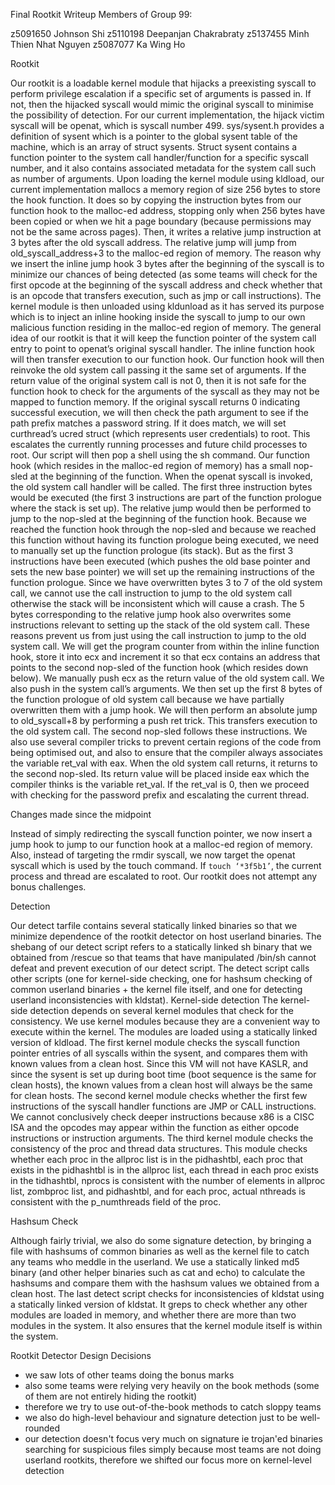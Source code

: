 
Final Rootkit Writeup
Members of Group 99:

z5091650 Johnson Shi
z5110198 Deepanjan Chakrabraty
z5137455 Minh Thien Nhat Nguyen
z5087077 Ka Wing Ho

Rootkit

Our rootkit is a loadable kernel module that hijacks a preexisting syscall to perform privilege escalation if a specific set of arguments is passed in. If not, then the hijacked syscall would mimic the original syscall to minimise the possibility of detection. For our current implementation, the hijack victim syscall will be openat, which is syscall number 499.
sys/sysent.h provides a definition of sysent which is a pointer to the global sysent table of the machine, which is an array of struct sysents. Struct sysent contains a function pointer to the system call handler/function for a specific syscall number, and it also contains associated metadata for the system call such as number of arguments.
Upon loading the kernel module using kldload, our current implementation mallocs a memory region of size 256 bytes to store the hook function. It does so by copying the instruction bytes from our function hook to the malloc-ed address, stopping only when 256 bytes have been copied or when we hit a page boundary (because permissions may not be the same across pages). Then, it writes a relative jump instruction at 3 bytes after the old syscall address. The relative jump will jump from old_syscall_address+3 to the malloc-ed region of memory. The reason why we insert the inline jump hook 3 bytes after the beginning of the syscall is to minimize our chances of being detected (as some teams will check for the first opcode at the beginning of the syscall address and check whether that is an opcode that transfers execution, such as jmp or call instructions). The kernel module is then unloaded using kldunload as it has served its purpose which is to inject an inline hooking inside the syscall to jump to our own malicious function residing in the malloc-ed region of memory.
The general idea of our rootkit is that it will keep the function pointer of the system call entry to point to openat’s original syscall handler. The inline function hook will then transfer execution to our function hook. Our function hook will then reinvoke the old system call passing it the same set of arguments. If the return value of the original system call is not 0, then it is not safe for the function hook to check for the arguments of the syscall as they may not be mapped to function memory. If the original syscall returns 0 indicating successful execution, we will then check the path argument to see if the path prefix matches a password string. If it does match, we will set curthread’s ucred struct (which represents user credentials) to root. This escalates the currently running processes and future child processes to root. Our script will then pop a shell using the sh command.
Our function hook (which resides in the malloc-ed region of memory) has a small nop-sled at the beginning of the function. When the openat syscall is invoked, the old system call handler will be called. The first three instruction bytes would be executed (the first 3 instructions are part of the function prologue where the stack is set up). The relative jump would then be performed to jump to the nop-sled at the beginning of the function hook. Because we reached the function hook through the nop-sled and because we reached this function without having its function prologue being executed, we need to manually set up the function prologue (its stack). But as the first 3 instructions have been executed (which pushes the old base pointer and sets the new base pointer) we will set up the remaining instructions of the function prologue. Since we have overwritten bytes 3 to 7 of the old system call, we cannot use the call instruction to jump to the old system call otherwise the stack will be inconsistent which will cause a crash. The 5 bytes corresponding to the relative jump hook also overwrites some instructions relevant to setting up the stack of the old system call. These reasons prevent us from just using the call instruction to jump to the old system call.
We will get the program counter from within the inline function hook, store it into ecx and increment it so that ecx contains an address that points to the second nop-sled of the function hook (which resides down below). We manually push ecx as the return value of the old system call. We also push in the system call’s arguments. We then set up the first 8 bytes of the function prologue of old system call because we have partially overwritten them with a jump hook. We will then perform an absolute jump to old_syscall+8 by performing a push ret trick. This transfers execution to the old system call. The second nop-sled follows these instructions. We also use several compiler tricks to prevent certain regions of the code from being optimised out, and also to ensure that the compiler always associates the variable ret_val with eax.
When the old system call returns, it returns to the second nop-sled. Its return value will be placed inside eax which the compiler thinks is the variable ret_val. If the ret_val is 0, then we proceed with checking for the password prefix and escalating the current thread.

Changes made since the midpoint

Instead of simply redirecting the syscall function pointer, we now insert a jump hook to jump to our function hook at a malloc-ed region of memory. Also, instead of targeting the rmdir syscall, we now target the openat syscall which is used by the touch command. If `touch ‘*3f5b1’`, the current process and thread are escalated to root.
Our rootkit does not attempt any bonus challenges.

Detection

Our detect tarfile contains several statically linked binaries so that we minimize dependence of the rootkit detector on host userland binaries. The shebang of our detect script refers to a statically linked sh binary that we obtained from /rescue so that teams that have manipulated /bin/sh cannot defeat and prevent execution of our detect script. The detect script calls other scripts (one for kernel-side checking, one for hashsum checking of common userland binaries + the kernel file itself, and one for detecting userland inconsistencies with kldstat).
Kernel-side detection
The kernel-side detection depends on several kernel modules that check for the consistency. We use kernel modules because they are a convenient way to execute within the kernel. The modules are loaded using a statically linked version of kldload. The first kernel module checks the syscall function pointer entries of all syscalls within the sysent, and compares them with known values from a clean host. Since this VM will not have KASLR, and since the sysent is set up during boot time (boot sequence is the same for clean hosts), the known values from a clean host will always be the same for clean hosts. The second kernel module checks whether the first few instructions of the syscall handler functions are JMP or CALL instructions. We cannot conclusively check deeper instructions because x86 is a CISC ISA and the opcodes may appear within the function as either opcode instructions or instruction arguments. The third kernel module checks the consistency of the proc and thread data structures. This module checks whether each proc in the allproc list is in the pidhashtbl, each proc that exists in the pidhashtbl is in the allproc list, each thread in each proc exists in the tidhashtbl, nprocs is consistent with the number of elements in allproc list, zombproc list, and pidhashtbl, and for each proc, actual nthreads is consistent with the p_numthreads field of the proc.

Hashsum Check

Although fairly trivial, we also do some signature detection, by bringing a file with hashsums of common binaries as well as the kernel file to catch any teams who meddle in the userland. We use a statically linked md5 binary (and other helper binaries such as cat and echo) to calculate the hashsums and compare them with the hashsum values we obtained from a clean host.
The last detect script checks for inconsistencies of kldstat using a statically linked version of kldstat. It greps to check whether any other modules are loaded in memory, and whether there are more than two modules in the system. It also ensures that the kernel module itself is within the system.

Rootkit Detector Design Decisions
* we saw lots of other teams doing the bonus marks
* also some teams were relying very heavily on the book methods (some of them are not entirely hiding the rootkit)
* therefore we try to use out-of-the-book methods to catch sloppy teams
* we also do high-level behaviour and signature detection just to be well-rounded
* our detection doesn't focus very much on signature ie trojan'ed binaries searching for suspicious files simply because most teams are not doing userland rootkits, therefore we shifted our focus more on kernel-level detection
